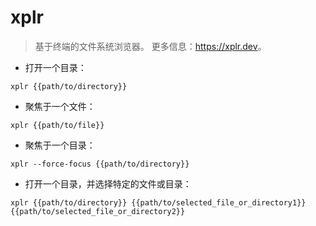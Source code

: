 # xplr

> 基于终端的文件系统浏览器。
> 更多信息：<https://xplr.dev>。

- 打开一个目录：

`xplr {{path/to/directory}}`

- 聚焦于一个文件：

`xplr {{path/to/file}}`

- 聚焦于一个目录：

`xplr --force-focus {{path/to/directory}}`

- 打开一个目录，并选择特定的文件或目录：

`xplr {{path/to/directory}} {{path/to/selected_file_or_directory1}} {{path/to/selected_file_or_directory2}}`